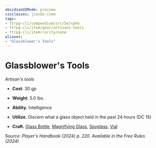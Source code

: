 ```yaml
---
obsidianUIMode: preview
cssclasses: json5e-item
tags:
- ttrpg-cli/compendium/src/5e/xphb
- ttrpg-cli/item/gear/artisans-tools
- ttrpg-cli/item/rarity/none
aliases: 
- "Glassblower's Tools"
---
```

# Glassblower's Tools
*Artisan's tools*  


- **Cost**: 30 gp
- **Weight**: 5.0 lbs.

- **Ability.** Intelligence  
- **Utilize.** Discern what a glass object held in the past 24 hours (DC 15)  
- **Craft.** [Glass Bottle](Mechanics/items/glass-bottle-xphb.md), [Magnifying Glass](Mechanics/items/magnifying-glass-xphb.md), [Spyglass](Mechanics/items/spyglass-xphb.md), [Vial](Mechanics/items/vial-xphb.md)  

*Source: Player's Handbook (2024) p. 220. Available in the Free Rules (2024)*